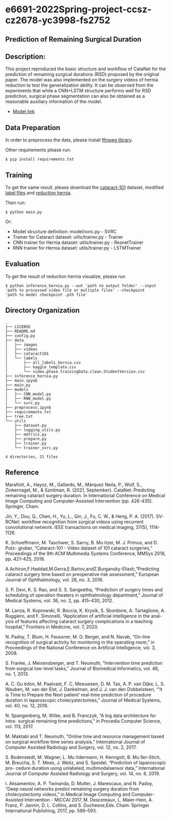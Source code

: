 # e6691-2022Spring-project-ccsz-cz2678-yc3998-fs2752

## Prediction of Remaining Surgical Duration

## Description: 
This project reproduced the basic structure and workflow of CataNet for the prediction of remaining surgical durations (RSD) proposed by the original paper. 
The model was also implemented on the surgery videos of hernia reduction to test the generalization ability. 
It can be observed from the experiments that while a CNN+LSTM structure performs well for RSD prediction, surgical phase segmentation can also be obtained as a reasonable auxiliary information of the model.

- [Model link](https://drive.google.com/file/d/1EywxhY6YPZ7a5I8pN5m3_bcuskym6RtC/view?usp=sharing)

## Data Preparation

In order to preprocess the data, please install [ffmpeg library](https://ffmpeg.org/download.html).

Other requirements please run:
```shell
$ pip install requirements.txt
```

## Training

To get the same result, please download the [cataract-101](http://ftp.itec.aau.at/datasets/ovid/cat-101/) dataset, modified [label files](https://zenodo.org/record/4984167#.Ynsb35PMK3I) and [reduction hernia](https://drive.google.com/drive/folders/1yhR6fSOW0gyJyZ-Yy8dnDdUyI3IBFAIl). 

Then run:
```shell
$ python main.py
```

Or: 
- Model structure definition: model/svrc.py - SVRC
- Trainer for Cataract dataset: utils/trainer.py - Trainer
- CNN trainer for Hernia dataset: utils/trainer.py - ResnetTrainer
- RNN trainer for Hernia dataset: utils/trainer.py - LSTMTrainer

## Evaluation

To get the result of reduction hernia visualize, please run

```shell
$ python inference_hernia.py --out 'path to output folder' --input 'path to processed video file or multiple files' --checkpoint 
'path to model checkpoint .pth file'
```

## Directory Organization

```
.
├── LICENSE
├── README.md
├── config.py
├── data
│   ├── images
│   ├── videos
│   ├── cataract101
│   └── labels
│       ├── all_labels_hernia.csv
│       ├── kaggle_template.csv
│       └── video.phase.trainingData.clean.StudentVersion.csv
├── inference_hernia.py
├── main.ipynb
├── main.py
├── models
│   ├── CNN_model.py
│   ├── RNN_model.py
│   └── svrc.py
├── preprocess.ipynb
├── requirements.txt
├── tree.txt
└── utils
    ├── dataset.py
    ├── logging_utils.py
    ├── metrics.py
    ├── prepare.py
    ├── trainer.py
    └── trainer_svrc.py

4 directories, 21 files
```

## Reference

Marafioti, A., Hayoz, M., Gallardo, M., Márquez Neila, P., Wolf, S., Zinkernagel, M., & Sznitman, R. (2021, September). CataNet: Predicting remaining cataract surgery duration. In International Conference on Medical Image Computing and Computer-Assisted Intervention (pp. 426-435). Springer, Cham.

Jin, Y., Dou, Q., Chen, H., Yu, L., Qin, J., Fu, C. W., & Heng, P. A. (2017). SV-RCNet: workflow recognition from surgical videos using recurrent convolutional network. IEEE transactions on medical imaging, 37(5), 1114-1126.

K. Schoeffmann, M. Taschwer, S. Sarny, B. Mu ̈nzer, M. J. Primus, and D. Putz- gruber, “Cataract-101 - Video dataset of 101 cataract surgeries,” Proceedings of the 9th ACM Multimedia Systems Conference, MMSys 2018, pp. 421–425, 2018.

A.Achiron,F.Haddad,M.Gerra,E.Bartov,andZ.Burgansky-Eliash,“Predicting cataract surgery time based on preoperative risk assessment,” European Journal of Ophthalmology, vol. 26, no. 3, 2016.

S. P. Devi, K. S. Rao, and S. S. Sangeetha, “Prediction of surgery times and scheduling of operation theaters in ophthalmology department,” Journal of Medical Systems, vol. 36, no. 2, pp. 415–430, 2012.

M. Lanza, R. Koprowski, R. Boccia, K. Krysik, S. Sbordone, A. Tartaglione, A. Ruggiero, and F. Simonelli, “Application of artificial intelligence in the anal- ysis of features affecting cataract surgery complications in a teaching hospital,” Frontiers in Medicine, vol. 7, 2020.

N. Padoy, T. Blum, H. Feussner, M. O. Berger, and N. Navab, “On-line recognition of surgical activity for monitoring in the operating room,” in Proceedings of the National Conference on Artificial Intelligence, vol. 3, 2008.

S. Franke, J. Meixensberger, and T. Neumuth, “Intervention time prediction from surgical low-level tasks,” Journal of Biomedical Informatics, vol. 46, no. 1, 2013.

A. C. Gu ́edon, M. Paalvast, F. C. Meeuwsen, D. M. Tax, A. P. van Dijke, L. S. Wauben, M. van der Elst, J. Dankelman, and J. J. van den Dobbelsteen, “‘It is Time to Prepare the Next patient’ real-time prediction of procedure duration in laparoscopic cholecystectomies,” Journal of Medical Systems, vol. 40, no. 12, 2016.

N. Spangenberg, M. Wilke, and B. Franczyk, “A big data architecture for intra- surgical remaining time predictions,” in Procedia Computer Science, vol. 113, 2017.

M. Maktabi and T. Neumuth, “Online time and resource management based on surgical workflow time series analysis,” International Journal of Computer Assisted Radiology and Surgery, vol. 12, no. 2, 2017.

S. Bodenstedt, M. Wagner, L. Mu ̈ndermann, H. Kenngott, B. Mu ̈ller-Stich, M. Breucha, S. T. Mees, J. Weitz, and S. Speidel, “Prediction of laparoscopic pro- cedure duration using unlabeled, multimodalsensor data,” International Journal of Computer Assisted Radiology and Surgery, vol. 14, no. 6, 2019.

I. Aksamentov, A. P. Twinanda, D. Mutter, J. Marescaux, and N. Padoy, “Deep neural networks predict remaining surgery duration from cholecystectomy videos,” in Medical Image Computing and Computer-Assisted Intervention - MICCAI 2017, M. Descoteaux, L. Maier-Hein, A. Franz, P. Jannin, D. L. Collins, and S. Duchesne,Eds. Cham: Springer International Publishing, 2017, pp. 586–593.

